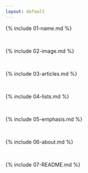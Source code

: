 ```yaml
---
layout: default
---
```


{% include 01-name.md %}

<br>

{% include 02-image.md %}

<br>

{% include 03-articles.md %}

<br>

{% include 04-lists.md %}

<br>

{% include 05-emphasis.md %}

<br>

{% include 06-about.md %}

<br>

{% include 07-README.md %}
